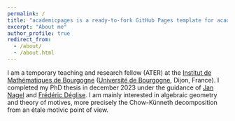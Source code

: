 ```yaml
---
permalink: /
title: "academicpages is a ready-to-fork GitHub Pages template for academic personal websites"
excerpt: "About me"
author_profile: true
redirect_from: 
  - /about/
  - /about.html
---
```

I am a temporary teaching and research fellow (ATER) at the [Institut de Mathématiques de Bourgogne](https://math.u-bourgogne.fr/) ([Université de Bourgogne](https://www.u-bourgogne.fr/), Dijon, France). I completed my PhD thesis in december 2023 under the guidance of [Jan Nagel](http://nagel49.perso.math.cnrs.fr/) and [Frédéric Déglise](http://deglise.perso.math.cnrs.fr/). I am mainly interested in algebraic geometry and theory of motives, more precisely the Chow-Künneth decomposition from an étale motivic point of view.
